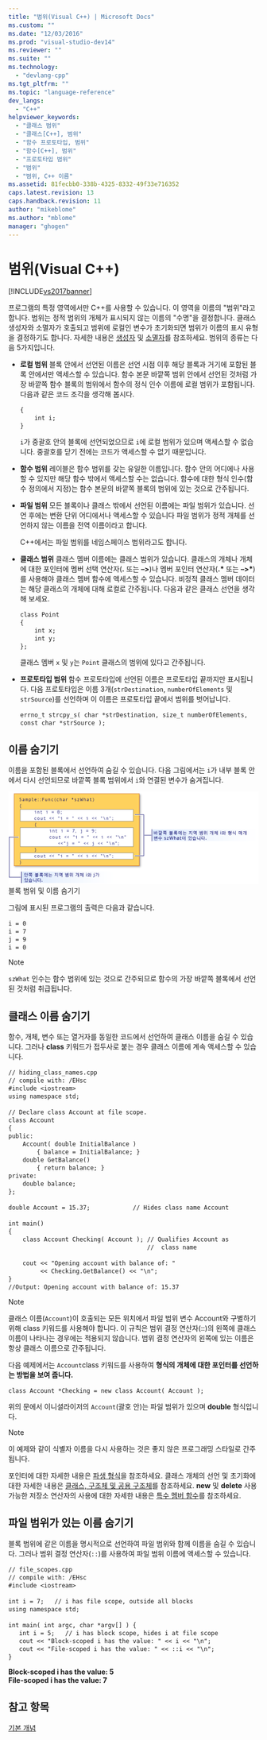 ```yaml
---
title: "범위(Visual C++) | Microsoft Docs"
ms.custom: ""
ms.date: "12/03/2016"
ms.prod: "visual-studio-dev14"
ms.reviewer: ""
ms.suite: ""
ms.technology: 
  - "devlang-cpp"
ms.tgt_pltfrm: ""
ms.topic: "language-reference"
dev_langs: 
  - "C++"
helpviewer_keywords: 
  - "클래스 범위"
  - "클래스[C++], 범위"
  - "함수 프로토타입, 범위"
  - "함수[C++], 범위"
  - "프로토타입 범위"
  - "범위"
  - "범위, C++ 이름"
ms.assetid: 81fecbb0-338b-4325-8332-49f33e716352
caps.latest.revision: 13
caps.handback.revision: 11
author: "mikeblome"
ms.author: "mblome"
manager: "ghogen"
---
```

# 범위(Visual C++)
[!INCLUDE[vs2017banner](../assembler/inline/includes/vs2017banner.md)]

프로그램의 특정 영역에서만 C\+\+를 사용할 수 있습니다.  이 영역을 이름의 "범위"라고 합니다.  범위는 정적 범위의 개체가 표시되지 않는 이름의 "수명"을 결정합니다.  클래스 생성자와 소멸자가 호출되고 범위에 로컬인 변수가 초기화되면 범위가 이름의 표시 유형을 결정하기도 합니다.  자세한 내용은 [생성자](../cpp/constructors-cpp.md) 및 [소멸자](../cpp/destructors-cpp.md)를 참조하세요. 범위의 종류는 다음 5가지입니다.  
  
-   **로컬 범위** 블록 안에서 선언된 이름은 선언 시점 이후 해당 블록과 거기에 포함된 블록 안에서만 액세스할 수 있습니다.  함수 본문 바깥쪽 범위 안에서 선언된 것처럼 가장 바깥쪽 함수 블록의 범위에서 함수의 정식 인수 이름에 로컬 범위가 포함됩니다.  다음과 같은 코드 조각을 생각해 봅시다.  
  
    ```  
    {  
        int i;  
    }  
    ```  
  
     `i`가 중괄호 안의 블록에 선언되었으므로 `i`에 로컬 범위가 있으며 액세스할 수 없습니다. 중괄호를 닫기 전에는 코드가 액세스할 수 없기 때문입니다.  
  
-   **함수 범위** 레이블은 함수 범위를 갖는 유일한 이름입니다.  함수 안의 어디에나 사용할 수 있지만 해당 함수 밖에서 액세스할 수는 없습니다.  함수에 대한 형식 인수\(함수 정의에서 지정\)는 함수 본문의 바깥쪽 블록의 범위에 있는 것으로 간주됩니다.  
  
-   **파일 범위** 모든 블록이나 클래스 밖에서 선언된 이름에는 파일 범위가 있습니다.  선언 후에는 변환 단위 어디에서나 액세스할 수 있습니다  파일 범위가 정적 개체를 선언하지 않는 이름을 전역 이름이라고 합니다.  
  
     C\+\+에서는 파일 범위를 네임스페이스 범위라고도 합니다.  
  
-   **클래스 범위** 클래스 멤버 이름에는 클래스 범위가 있습니다.  클래스의 개체나 개체에 대한 포인터에 멤버 선택 연산자\(**.** 또는 **–\>**\)나 멤버 포인터 연산자\(**.\*** 또는 **–\>\***\)를 사용해야 클래스 멤버 함수에 액세스할 수 있습니다. 비정적 클래스 멤버 데이터는 해당 클래스의 개체에 대해 로컬로 간주됩니다.  다음과 같은 클래스 선언을 생각해 보세요.  
  
    ```  
    class Point  
    {  
        int x;  
        int y;  
    };  
    ```  
  
     클래스 멤버 `x` 및 `y`는 `Point` 클래스의 범위에 있다고 간주됩니다.  
  
-   **프로토타입 범위** 함수 프로토타입에 선언된 이름은 프로토타입 끝까지만 표시됩니다.  다음 프로토타입은 이름 3개\(`strDestination`, `numberOfElements` 및 `strSource`\)를 선언하며 이 이름은 프로토타입 끝에서 범위를 벗어납니다.  
  
    ```  
    errno_t strcpy_s( char *strDestination, size_t numberOfElements, const char *strSource );  
    ```  
  
## 이름 숨기기  
 이름을 포함된 블록에서 선언하여 숨길 수 있습니다.  다음 그림에서는 `i`가 내부 블록 안에서 다시 선언되므로 바깥쪽 블록 범위에서 `i`와 연결된 변수가 숨겨집니다.  
  
 ![블록 범위 이름 숨기기](../cpp/media/vc38sf1.png "vc38SF1")  
블록 범위 및 이름 숨기기  
  
 그림에 표시된 프로그램의 출력은 다음과 같습니다.  
  
```  
i = 0  
i = 7  
j = 9  
i = 0  
```  
  
> [!NOTE]
>  `szWhat` 인수는 함수 범위에 있는 것으로 간주되므로  함수의 가장 바깥쪽 블록에서 선언된 것처럼 취급됩니다.  
  
## 클래스 이름 숨기기  
 함수, 개체, 변수 또는 열거자를 동일한 코드에서 선언하여 클래스 이름을 숨길 수 있습니다.  그러나 **class** 키워드가 접두사로 붙는 경우 클래스 이름에 계속 액세스할 수 있습니다.  
  
```  
// hiding_class_names.cpp  
// compile with: /EHsc  
#include <iostream>  
using namespace std;  
  
// Declare class Account at file scope.  
class Account  
{  
public:  
    Account( double InitialBalance )  
        { balance = InitialBalance; }  
    double GetBalance()  
        { return balance; }  
private:  
    double balance;  
};  
  
double Account = 15.37;            // Hides class name Account  
  
int main()  
{  
    class Account Checking( Account ); // Qualifies Account as   
                                       //  class name  
  
    cout << "Opening account with balance of: "  
         << Checking.GetBalance() << "\n";  
}  
//Output: Opening account with balance of: 15.37  
```  
  
> [!NOTE]
>  클래스 이름\(`Account`\)이 호출되는 모든 위치에서 파일 범위 변수 Account와 구별하기 위해 class 키워드를 사용해야 합니다.  이 규칙은 범위 결정 연산자\(::\)의 왼쪽에 클래스 이름이 나타나는 경우에는 적용되지 않습니다.  범위 결정 연산자의 왼쪽에 있는 이름은 항상 클래스 이름으로 간주됩니다.  
  
 다음 예제에서는 `Account`class 키워드를 사용하여  **형식의 개체에 대한 포인터를 선언하는 방법을 보여 줍니다.**  
  
```  
class Account *Checking = new class Account( Account );  
```  
  
 위의 문에서 이니셜라이저의 `Account`\(괄호 안\)는 파일 범위가 있으며 **double** 형식입니다.  
  
> [!NOTE]
>  이 예제와 같이 식별자 이름을 다시 사용하는 것은 좋지 않은 프로그래밍 스타일로 간주됩니다.  
  
 포인터에 대한 자세한 내용은 [파생 형식](http://msdn.microsoft.com/ko-kr/aa14183c-02fe-4d81-95fe-beddb0c01c7c)을 참조하세요.  클래스 개체의 선언 및 초기화에 대한 자세한 내용은 [클래스, 구조체 및 공용 구조체](../cpp/classes-and-structs-cpp.md)를 참조하세요.  **new** 및 **delete** 사용 가능한 저장소 연산자의 사용에 대한 자세한 내용은 [특수 멤버 함수](../misc/special-member-functions-cpp.md)를 참조하세요.  
  
## 파일 범위가 있는 이름 숨기기  
 블록 범위에 같은 이름을 명시적으로 선언하여 파일 범위와 함께 이름을 숨길 수 있습니다.  그러나 범위 결정 연산자\(`::`\)를 사용하여 파일 범위 이름에 액세스할 수 있습니다.  
  
```  
// file_scopes.cpp  
// compile with: /EHsc  
#include <iostream>  
  
int i = 7;   // i has file scope, outside all blocks  
using namespace std;  
  
int main( int argc, char *argv[] ) {  
   int i = 5;   // i has block scope, hides i at file scope  
   cout << "Block-scoped i has the value: " << i << "\n";  
   cout << "File-scoped i has the value: " << ::i << "\n";  
}  
```  
  
  **Block\-scoped i has the value: 5**  
**File\-scoped i has the value: 7**   
## 참고 항목  
 [기본 개념](../cpp/basic-concepts-cpp.md)